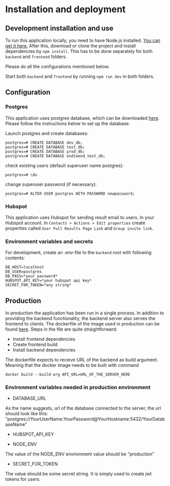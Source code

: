 # Installation and deployment

## Development installation and use

To run this application locally, you need to have Node.js installed. [You can get it here.](https://nodejs.org/en/download/package-manager/) After this, download or clone the project and install dependencies by `npm install`. This has to be done separately for both `backend` and `frontend` folders.

Please do all the configurations mentioned below.

Start both `backend` and `frontend` by running `npm run dev` in both folders.

## Configuration

### Postgres

This application uses postgres database, which can be downloaded [here](https://www.postgresql.org/download/). Please follow the instructions below to set up the database.

Launch postgres and create databases:

```
postgres=# CREATE DATABASE dev_db;
postgres=# CREATE DATABASE test_db;
postgres=# CREATE DATABASE prod_db;
postgres=# CREATE DATABASE endtoend_test_db;
```

check existing users (default superuser name postgres):

```
postgres=# \du
```

change superuser password (if necessary):

```
postgres=# ALTER USER postgres WITH PASSWORD newpassword;
```

### Hubspot

This application uses Hubspot for sending result email to users. In your Hubspot account. In `Contacts > Actions > Edit properties` create properties called `User Full Results Page Link` and `Group invite link`. 

### Environment variables and secrets

For development, create an .env-file to the `backend` root with following contents:

```
DB_HOST=localhost
DB_USER=postgres
DB_PASS=*your password*
HUBSPOT_API_KEY=*your hubspot api key*
SECRET_FOR_TOKEN=*any string*
```


## Production

In production the application has been run in a single process. In addition to providing the backend functionality, the backend server also serves the frontend to clients. The dockerfile of the image used in production can be found [here](https://github.com/Devops-ohtuprojekti/DevOpsCSAOS/blob/main/Dockerfile). Steps in the file are quite straightforward:

- Install frontend dependencies
- Create frontend build
- Install backend dependencies

The dockerfile expects to receive URL of the backend as build argument. Meaning that the docker image needs to be built with command

```
docker build --build-arg API_URL=URL_OF_THE_SERVER_HERE
```

### Environment variables needed in production environment


- DATABASE_URL

As the name suggests, url of the database connected to the server, the url should look like this:
"postgres://YourUserName:YourPassword@YourHostname:5432/YourDatabaseName"

- HUBSPOT_API_KEY

- NODE_ENV

The value of the NODE_ENV environment value should be "production"

- SECRET_FOR_TOKEN

The value should be some secret string. It is simply used to create jwt tokens for users.
